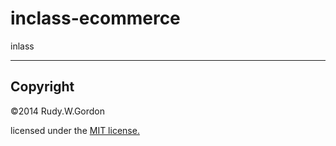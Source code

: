 inclass-ecommerce
=================

inlass

---
## Copyright

©2014 Rudy.W.Gordon

licensed under the [MIT license.](LICENSE)